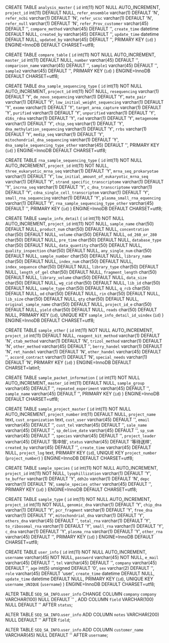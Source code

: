 CREATE TABLE `analysis_master` (
  `id` int(11) NOT NULL AUTO_INCREMENT,
  `project_id` int(11) DEFAULT NULL,
  `refer_ensemble` varchar(1) DEFAULT 'N',
  `refer_ncbi` varchar(1) DEFAULT 'N',
  `refer_ucsc` varchar(1) DEFAULT 'N',
  `refer_null` varchar(1) DEFAULT 'N',
  `refer_Prov_customer` varchar(45) DEFAULT '',
  `compare_method` varchar(45) DEFAULT '',
  `create_time` datetime DEFAULT NULL,
  `created_by` varchar(45) DEFAULT '',
  `update_time` datetime DEFAULT NULL,
  `updated_by` varchar(45) DEFAULT '',
  PRIMARY KEY (`id`)
) ENGINE=InnoDB DEFAULT CHARSET=utf8;

CREATE TABLE `compare_table` (
  `id` int(11) NOT NULL AUTO_INCREMENT,
  `master_id` int(11) DEFAULT NULL,
  `number` varchar(45) DEFAULT '',
  `comparison_name` varchar(45) DEFAULT '',
  `sample1` varchar(45) DEFAULT '',
  `sample2` varchar(45) DEFAULT '',
  PRIMARY KEY (`id`)
) ENGINE=InnoDB DEFAULT CHARSET=utf8;

CREATE TABLE `dna_sample_sequencing_type` (
  `id` int(11) NOT NULL AUTO_INCREMENT,
  `project_id` int(11) NOT NULL,
  `resequencing` varchar(1) DEFAULT 'Y',
  `de_novo_sequencing` varchar(1) DEFAULT 'Y',
  `mate_pair` varchar(1) DEFAULT 'Y',
  `low_initial_weight_sequencing` varchar(1) DEFAULT 'Y',
  `exome` varchar(1) DEFAULT 'Y',
  `target_area_capture` varchar(1) DEFAULT 'Y',
  `purified` varchar(1) DEFAULT 'Y',
  `unpurified` varchar(1) DEFAULT 'Y',
  `d16s_rdna` varchar(1) DEFAULT 'Y',
  `rad` varchar(1) DEFAULT 'Y',
  `metagenome` varchar(1) DEFAULT 'Y',
  `chip_seq` varchar(1) DEFAULT 'Y',
  `dna_methylation_sequencing` varchar(1) DEFAULT 'Y',
  `rrbs` varchar(1) DEFAULT 'Y',
  `medip_seq` varchar(1) DEFAULT 'Y',
  `mitochondrial_dna_sequencing` varchar(1) DEFAULT 'Y',
  `dna_sample_sequencing_type_other` varchar(45) DEFAULT '',
  PRIMARY KEY (`id`)
) ENGINE=InnoDB DEFAULT CHARSET=utf8;

CREATE TABLE `rna_sample_sequencing_type` (
  `id` int(11) NOT NULL AUTO_INCREMENT,
  `project_id` int(11) NOT NULL,
  `three_eukaryotic_mrna_seq` varchar(1) DEFAULT 'Y',
  `mrna_seq_prokaryotae` varchar(1) DEFAULT 'Y',
  `low_initial_amount_of_eukaryotic_mrna_seq` varchar(1) DEFAULT 'Y',
  `strand_specific_transcriptome` varchar(1) DEFAULT 'Y',
  `incrna_seq` varchar(1) DEFAULT 'Y',
  `c_dna_transcriptome` varchar(1) DEFAULT 'Y',
  `cdna_single_cell_transcriptom` varchar(1) DEFAULT 'Y',
  `small_rna_sequencing` varchar(1) DEFAULT 'Y',
  `plasma_small_rna_equencing` varchar(1) DEFAULT 'Y',
  `rna_sample_sequencing_type_other` varchar(45) DEFAULT '',
  PRIMARY KEY (`id`)
) ENGINE=InnoDB DEFAULT CHARSET=utf8;

CREATE TABLE `sample_info_detail` (
  `id` int(11) NOT NULL AUTO_INCREMENT,
  `project_id` int(11) NOT NULL,
  `sample_name` char(50) DEFAULT NULL,
  `product_num` char(50) DEFAULT NULL,
  `concentration` char(50) DEFAULT NULL,
  `volume` char(50) DEFAULT NULL,
  `od_260_or_280` char(50) DEFAULT NULL,
  `pre_time` char(50) DEFAULT NULL,
  `database_type` char(50) DEFAULT NULL,
  `data_quantity` char(50) DEFAULT NULL,
  `quality_inspection` char(50) DEFAULT NULL,
  `any_single_num` char(50) DEFAULT NULL,
  `sample_number` char(50) DEFAULT NULL,
  `library_name` char(50) DEFAULT NULL,
  `index_num` char(50) DEFAULT NULL,
  `index_sequence` char(50) DEFAULT NULL,
  `library_type` char(50) DEFAULT NULL,
  `length_of_gel` char(50) DEFAULT NULL,
  `fragment_length` char(50) DEFAULT NULL,
  `library_volume` char(50) DEFAULT NULL,
  `data_size` char(50) DEFAULT NULL,
  `wg_cid` char(50) DEFAULT NULL,
  `lib_id` char(50) DEFAULT NULL,
  `sample_type` char(50) DEFAULT NULL,
  `q_rcb` char(50) DEFAULT NULL,
  `od` char(50) DEFAULT NULL,
  `rin` char(50) DEFAULT NULL,
  `lib_size` char(50) DEFAULT NULL,
  `qty` char(50) DEFAULT NULL,
  `original_sample_name` char(50) DEFAULT NULL,
  `project_id_e` char(50) DEFAULT NULL,
  `yield` char(50) DEFAULT NULL,
  `reads` char(50) DEFAULT NULL,
  PRIMARY KEY (`id`),
  UNIQUE KEY `sample_info_detail_id_uindex` (`id`)
) ENGINE=InnoDB DEFAULT CHARSET=utf8;

CREATE TABLE `sample_other` (
  `id` int(11) NOT NULL AUTO_INCREMENT,
  `project_id` int(11) DEFAULT NULL,
  `reagent_kit_method` varchar(1) DEFAULT 'N',
  `ctab_method` varchar(1) DEFAULT 'N',
  `trizol_method` varchar(1) DEFAULT 'N',
  `other_method` varchar(45) DEFAULT '',
  `berry_handel` varchar(1) DEFAULT 'N',
  `ret_handel` varchar(1) DEFAULT 'N',
  `other_handel` varchar(45) DEFAULT '',
  `accord_contract` varchar(1) DEFAULT 'N',
  `special_needs` varchar(1) DEFAULT 'N',
  PRIMARY KEY (`id`)
) ENGINE=InnoDB DEFAULT CHARSET=latin1;

CREATE TABLE `sample_packet_information` (
  `id` int(11) NOT NULL AUTO_INCREMENT,
  `master_id` int(11) DEFAULT NULL,
  `sample_group` varchar(45) DEFAULT '',
  `repeated_experiment` varchar(45) DEFAULT '',
  `sample_name` varchar(45) DEFAULT '',
  PRIMARY KEY (`id`)
) ENGINE=InnoDB DEFAULT CHARSET=utf8;

CREATE TABLE `sample_project_master` (
  `id` int(11) NOT NULL AUTO_INCREMENT,
  `project_number` int(11) DEFAULT NULL,
  `project_name` text,
  `cust_organization` text,
  `cust_user` varchar(45) DEFAULT '',
  `email` varchar(45) DEFAULT '',
  `cust_tel` varchar(45) DEFAULT '',
  `sale_name` varchar(45) DEFAULT '',
  `sp_delive_date` varchar(45) DEFAULT '',
  `sp_sum` varchar(45) DEFAULT '',
  `species` varchar(45) DEFAULT '',
  `project_leader` varchar(45) DEFAULT '陈中旭',
  `status` varchar(45) DEFAULT '等待送样',
  `created_by` varchar(45) DEFAULT '',
  `create_time` varchar(45) DEFAULT NULL,
  `project_log` text,
  PRIMARY KEY (`id`),
  UNIQUE KEY `project_number` (`project_number`)
) ENGINE=InnoDB DEFAULT CHARSET=utf8;

CREATE TABLE `sample_species` (
  `id` int(11) NOT NULL AUTO_INCREMENT,
  `project_id` int(11) NOT NULL,
  `lyophillization` varchar(1) DEFAULT 'Y',
  `te_buffer` varchar(1) DEFAULT 'Y',
  `ddh2o` varchar(1) DEFAULT 'N',
  `depc` varchar(1) DEFAULT 'N',
  `sample_species_other` varchar(45) DEFAULT '',
  PRIMARY KEY (`id`)
) ENGINE=InnoDB DEFAULT CHARSET=utf8;

CREATE TABLE `sample_type` (
  `id` int(11) NOT NULL AUTO_INCREMENT,
  `project_id` int(11) NOT NULL,
  `genomic_dna` varchar(1) DEFAULT 'Y',
  `chip_dna` varchar(1) DEFAULT 'Y',
  `pcr_fragment` varchar(1) DEFAULT 'Y',
  `free_dna` varchar(1) DEFAULT 'Y',
  `mitochondrial_dna` varchar(1) DEFAULT 'Y',
  `others_dna` varchar(45) DEFAULT '',
  `total_rna` varchar(1) DEFAULT 'Y',
  `to_ribosomal_rna` varchar(1) DEFAULT 'Y',
  `small_rna` varchar(1) DEFAULT 'Y',
  `c_dna` varchar(1) DEFAULT 'Y',
  `plasma_rna` varchar(1) DEFAULT 'Y',
  `other_rna` varchar(45) DEFAULT '',
  PRIMARY KEY (`id`)
) ENGINE=InnoDB DEFAULT CHARSET=utf8;

CREATE TABLE `user_info` (
  `id` int(11) NOT NULL AUTO_INCREMENT,
  `username` varchar(45) NOT NULL,
  `password` varchar(45) NOT NULL,
  `e_mail` varchar(45) DEFAULT '',
  `tel` varchar(45) DEFAULT '',
  `company` varchar(45) DEFAULT '',
  `age` int(5) unsigned DEFAULT '0',
  `sex` varchar(2) DEFAULT '',
  `role` varchar(45) DEFAULT 'user',
  `create_time` datetime DEFAULT NULL,
  `update_time` datetime DEFAULT NULL,
  PRIMARY KEY (`id`),
  UNIQUE KEY `username_UNIQUE` (`username`)
) ENGINE=InnoDB DEFAULT CHARSET=utf8;


ALTER TABLE `SEQ_SA_INFO`.`user_info`
CHANGE COLUMN `company` `company` VARCHAR(100) NULL DEFAULT '' ,
ADD COLUMN `field` VARCHAR(100) NULL DEFAULT '' AFTER `status`;


ALTER TABLE `SEQ_SA_INFO`.`user_info`
ADD COLUMN `notes` VARCHAR(200) NULL DEFAULT '' AFTER `field`;


ALTER TABLE `SEQ_SA_INFO`.`user_info`
ADD COLUMN `customer_name` VARCHAR(45) NULL DEFAULT '' AFTER `username`;
